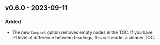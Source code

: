 ## v0.6.0 - 2023-09-11
### Added
- The new `Compact` option removes empty nodes in the TOC. If you have >1 level of difference between headings, this will render a cleaner TOC.
